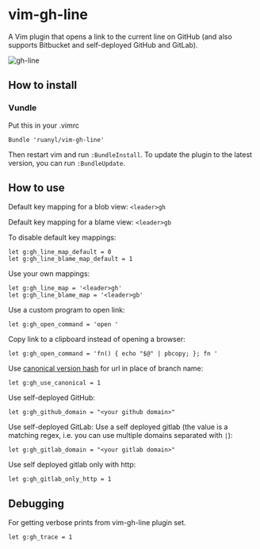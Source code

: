 vim-gh-line
=============

A Vim plugin that opens a link to the current line on GitHub (and also supports Bitbucket and self-deployed GitHub and GitLab).

![gh-line](https://cloud.githubusercontent.com/assets/486382/10865375/142cd426-8012-11e5-92f8-44357b7acf9c.gif)

How to install
-----------------------
### Vundle
Put this in your .vimrc

```vim
Bundle 'ruanyl/vim-gh-line'
```

Then restart vim and run `:BundleInstall`.
To update the plugin to the latest version, you can run `:BundleUpdate`.

How to use
----------

Default key mapping for a blob view: `<leader>gh`

Default key mapping for a blame view: `<leader>gb`

To disable default key mappings:

```
let g:gh_line_map_default = 0
let g:gh_line_blame_map_default = 1
```

Use your own mappings:

```
let g:gh_line_map = '<leader>gh'
let g:gh_line_blame_map = '<leader>gb'
```

Use a custom program to open link:
```
let g:gh_open_command = 'open '
```

Copy link to a clipboard instead of opening a browser:
```
let g:gh_open_command = 'fn() { echo "$@" | pbcopy; }; fn '
```

Use [canonical version hash](https://help.github.com/articles/getting-permanent-links-to-files/) for url in place of branch name:
```
let g:gh_use_canonical = 1
```

Use self-deployed GitHub:
```
let g:gh_github_domain = "<your github domain>"
```

Use self-deployed GitLab:
Use a self deployed gitlab (the value is a matching regex, i.e. you can use
multiple domains separated with `|`):
```
let g:gh_gitlab_domain = "<your gitlab domain>"
```

Use self deployed gitlab only with http:
```
let g:gh_gitlab_only_http = 1
```

Debugging
----------

For getting verbose prints from vim-gh-line plugin set.

```
let g:gh_trace = 1
```
